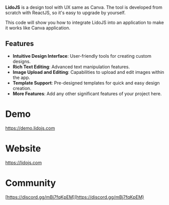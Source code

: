 
**LidoJS** is a design tool with UX same as Canva.
The tool is developed from scratch with ReactJS, so it's easy to upgrade by yourself.

This code will show you how to integrate LidoJS into an application to make it works like Canva application.

## Features

- **Intuitive Design Interface**: User-friendly tools for creating custom designs.
- **Rich Text Editing**: Advanced text manipulation features.
- **Image Upload and Editing**: Capabilities to upload and edit images within the app.
- **Template Support**: Pre-designed templates for quick and easy design creation.
- **More Features**: Add any other significant features of your project here.

# Demo
https://demo.lidojs.com

# Website
https://lidojs.com

# Community
[https://discord.gg/mBj7fqKpEM](https://discord.gg/mBj7fqKpEM)

